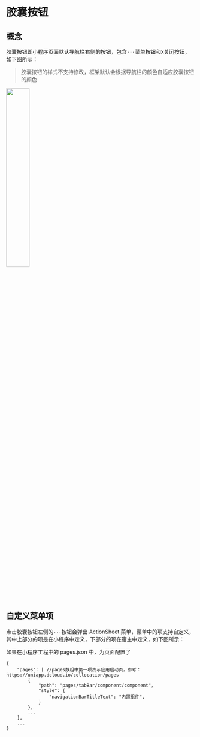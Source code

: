 # 胶囊按钮

## 概念

胶囊按钮即小程序页面默认导航栏右侧的按钮，包含`···`菜单按钮和`X`关闭按钮，如下图所示：
> 胶囊按钮的样式不支持修改，框架默认会根据导航栏的颜色自适应胶囊按钮的颜色

<img src="/Users/xhy/Desktop/meunbtn.png" width=35%>

## 自定义菜单项

点击胶囊按钮左侧的`···`按钮会弹出 ActionSheet 菜单，菜单中的项支持自定义，其中上部分的项是在小程序中定义，下部分的项在宿主中定义，如下图所示：





如果在小程序工程中的 pages.json 中，为页面配置了

```
{
	"pages": [ //pages数组中第一项表示应用启动页，参考：https://uniapp.dcloud.io/collocation/pages
		{
			"path": "pages/tabBar/component/component",
			"style": {
				"navigationBarTitleText": "内置组件",
			}
		},
		...
	],
	...
}
```